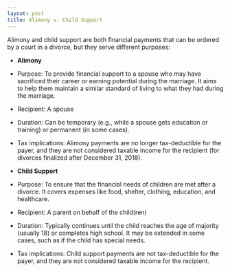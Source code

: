 ```yaml
---
layout: post
title: Alimony v. Child Support
---
```

 
Alimony and child support are both financial payments that can be ordered by a court in a divorce, but they serve different purposes:
 

- **Alimony**

- Purpose: To provide financial support to a spouse who may have sacrificed their career or earning potential during the marriage. It aims to help them maintain a similar standard of living to what they had during the marriage.   

- Recipient: A spouse  

- Duration: Can be temporary (e.g., while a spouse gets education or training) or permanent (in some cases).  

- Tax implications: Alimony payments are no longer tax-deductible for the payer, and they are not considered taxable income for the recipient (for divorces finalized after December 31, 2018).

- **Child Support**

- Purpose: To ensure that the financial needs of children are met after a divorce. It covers expenses like food, shelter, clothing, education, and healthcare.   

- Recipient: A parent on behalf of the child(ren)

- Duration: Typically continues until the child reaches the age of majority (usually 18) or completes high school. It may be extended in some cases, such as if the child has special needs. 

- Tax implications: Child support payments are not tax-deductible for the payer, and they are not considered taxable income for the recipient.   